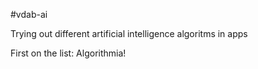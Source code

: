 #vdab-ai

Trying out different artificial intelligence algoritms in apps

First on the list: Algorithmia!
